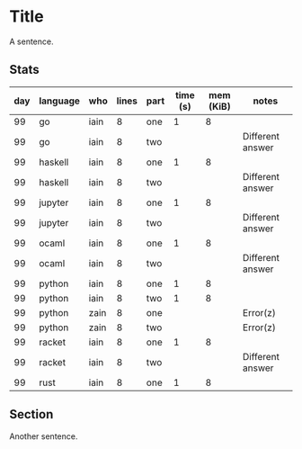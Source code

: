 # Title

A sentence.

## Stats

| day | language | who | lines | part | time (s) | mem (KiB) | notes |
| --- | --- | --- | --- | --- | --- | --- | --- |
| 99 | go | iain | 8 | one | 1 | 8 |  |
| 99 | go | iain | 8 | two |  |  | Different answer |
| 99 | haskell | iain | 8 | one | 1 | 8 |  |
| 99 | haskell | iain | 8 | two |  |  | Different answer |
| 99 | jupyter | iain | 8 | one | 1 | 8 |  |
| 99 | jupyter | iain | 8 | two |  |  | Different answer |
| 99 | ocaml | iain | 8 | one | 1 | 8 |  |
| 99 | ocaml | iain | 8 | two |  |  | Different answer |
| 99 | python | iain | 8 | one | 1 | 8 |  |
| 99 | python | iain | 8 | two | 1 | 8 |  |
| 99 | python | zain | 8 | one |  |  | Error(z) |
| 99 | python | zain | 8 | two |  |  | Error(z) |
| 99 | racket | iain | 8 | one | 1 | 8 |  |
| 99 | racket | iain | 8 | two |  |  | Different answer |
| 99 | rust | iain | 8 | one | 1 | 8 |  |


## Section

Another sentence.
